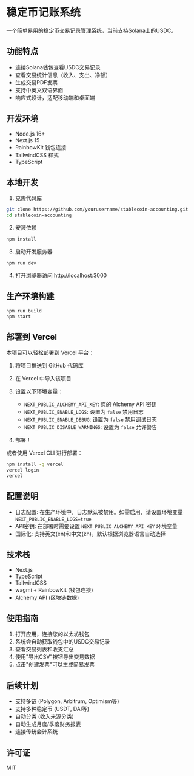 # 稳定币记账系统

一个简单易用的稳定币交易记录管理系统，当前支持Solana上的USDC。

## 功能特点

- 连接Solana钱包查看USDC交易记录
- 查看交易统计信息（收入、支出、净额）
- 生成交易PDF发票
- 支持中英文双语界面
- 响应式设计，适配移动端和桌面端

## 开发环境

- Node.js 16+
- Next.js 15
- RainbowKit 钱包连接
- TailwindCSS 样式
- TypeScript

## 本地开发

1. 克隆代码库

```bash
git clone https://github.com/yourusername/stablecoin-accounting.git
cd stablecoin-accounting
```

2. 安装依赖

```bash
npm install
```

3. 启动开发服务器

```bash
npm run dev
```

4. 打开浏览器访问 http://localhost:3000

## 生产环境构建

```bash
npm run build
npm start
```

## 部署到 Vercel

本项目可以轻松部署到 Vercel 平台：

1. 将项目推送到 GitHub 代码库
2. 在 Vercel 中导入该项目
3. 设置以下环境变量：
   - `NEXT_PUBLIC_ALCHEMY_API_KEY`: 您的 Alchemy API 密钥
   - `NEXT_PUBLIC_ENABLE_LOGS`: 设置为 `false` 禁用日志
   - `NEXT_PUBLIC_ENABLE_DEBUG`: 设置为 `false` 禁用调试日志
   - `NEXT_PUBLIC_DISABLE_WARNINGS`: 设置为 `false` 允许警告

4. 部署！

或者使用 Vercel CLI 进行部署：

```bash
npm install -g vercel
vercel login
vercel
```

## 配置说明

- 日志配置: 在生产环境中，日志默认被禁用。如需启用，请设置环境变量 `NEXT_PUBLIC_ENABLE_LOGS=true`
- API密钥: 在部署时需要设置 `NEXT_PUBLIC_ALCHEMY_API_KEY` 环境变量
- 国际化: 支持英文(en)和中文(zh)，默认根据浏览器语言自动选择

## 技术栈

- Next.js
- TypeScript
- TailwindCSS
- wagmi + RainbowKit (钱包连接)
- Alchemy API (区块链数据)

## 使用指南

1. 打开应用，连接您的以太坊钱包
2. 系统会自动获取钱包中的USDC交易记录
3. 查看交易列表和收支汇总
4. 使用"导出CSV"按钮导出交易数据
5. 点击"创建发票"可以生成简易发票

## 后续计划

- 支持多链 (Polygon, Arbitrum, Optimism等)
- 支持多种稳定币 (USDT, DAI等)
- 自动分类 (收入来源分类)
- 自动生成月度/季度财务报表
- 连接传统会计系统

## 许可证

MIT
